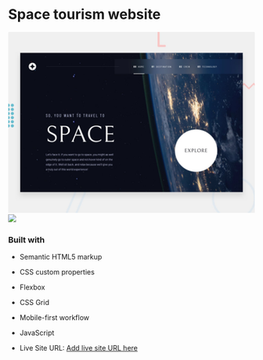 #  Space tourism website

![Design preview for the Space tourism website coding challenge](./preview.jpg)
![](./screenshot.jpg)

### Built with

- Semantic HTML5 markup
- CSS custom properties
- Flexbox
- CSS Grid
- Mobile-first workflow
- JavaScript

- Live Site URL: [Add live site URL here](https://your-live-site-url.com)



